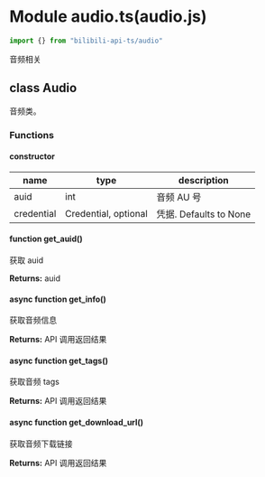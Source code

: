 # Module audio.ts(audio.js)

```typescript
import {} from "bilibili-api-ts/audio"
```

音频相关

## class Audio

音频类。

### Functions

#### constructor

| name       | type                 | description            |
| ---------- | -------------------- | ---------------------- |
| auid       | int                  | 音频 AU 号             |
| credential | Credential, optional | 凭据. Defaults to None |

#### function get_auid()

获取 auid

**Returns:** auid

#### async function get_info()

获取音频信息

**Returns:** API 调用返回结果

#### async function get_tags()

获取音频 tags

**Returns:** API 调用返回结果

#### async function get_download_url()

获取音频下载链接

**Returns:** API 调用返回结果
